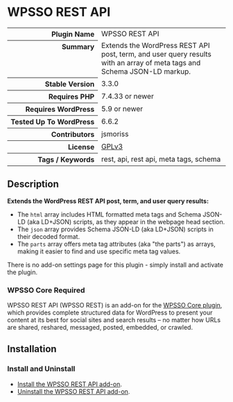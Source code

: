 <h1>WPSSO REST API</h1>

<table>
<tr><th align="right" valign="top" nowrap>Plugin Name</th><td>WPSSO REST API</td></tr>
<tr><th align="right" valign="top" nowrap>Summary</th><td>Extends the WordPress REST API post, term, and user query results with an array of meta tags and Schema JSON-LD markup.</td></tr>
<tr><th align="right" valign="top" nowrap>Stable Version</th><td>3.3.0</td></tr>
<tr><th align="right" valign="top" nowrap>Requires PHP</th><td>7.4.33 or newer</td></tr>
<tr><th align="right" valign="top" nowrap>Requires WordPress</th><td>5.9 or newer</td></tr>
<tr><th align="right" valign="top" nowrap>Tested Up To WordPress</th><td>6.6.2</td></tr>
<tr><th align="right" valign="top" nowrap>Contributors</th><td>jsmoriss</td></tr>
<tr><th align="right" valign="top" nowrap>License</th><td><a href="https://www.gnu.org/licenses/gpl.txt">GPLv3</a></td></tr>
<tr><th align="right" valign="top" nowrap>Tags / Keywords</th><td>rest, api, rest api, meta tags, schema</td></tr>
</table>

<h2>Description</h2>

<!-- about -->

<p><strong>Extends the WordPress REST API post, term, and user query results:</strong></p>

<ul>
<li>The <code>html</code> array includes HTML formatted meta tags and Schema JSON-LD (aka LD+JSON) scripts, as they appear in the webpage head section.</li>
<li>The <code>json</code> array provides Schema JSON-LD (aka LD+JSON) scripts in their decoded format.</li>
<li>The <code>parts</code> array offers meta tag attributes (aka "the parts") as arrays, making it easier to find and use specific meta tag values.</li>
</ul>

<p>There is no add-on settings page for this plugin - simply install and activate the plugin.</p>

<!-- /about -->

<h3>WPSSO Core Required</h3>

<p>WPSSO REST API (WPSSO REST) is an add-on for the <a href="https://wordpress.org/plugins/wpsso/">WPSSO Core plugin</a>, which provides complete structured data for WordPress to present your content at its best for social sites and search results – no matter how URLs are shared, reshared, messaged, posted, embedded, or crawled.</p>

<h2>Installation</h2>

<h3 class="top">Install and Uninstall</h3>

<ul>
<li><a href="https://wpsso.com/docs/plugins/wpsso-rest-api/installation/install-the-plugin/">Install the WPSSO REST API add-on</a>.</li>
<li><a href="https://wpsso.com/docs/plugins/wpsso-rest-api/installation/uninstall-the-plugin/">Uninstall the WPSSO REST API add-on</a>.</li>
</ul>

